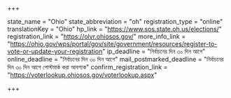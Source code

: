 +++

state_name = "Ohio"
state_abbreviation = "oh"
registration_type = "online"
translationKey = "Ohio"
hp_link = "https://www.sos.state.oh.us/elections/"
registration_link = "https://olvr.ohiosos.gov/"
more_info_link = "https://ohio.gov/wps/portal/gov/site/government/resources/register-to-vote-or-update-your-registration"
ip_deadline = "নির্বাচনের দিন ৩০ দিন আগে"
online_deadline = "নির্বাচনের দিন ৩০ দিন আগে"
mail_postmarked_deadline = "নির্বাচনের দিন ৩০ দিন আগে পোস্টমার্ক করা আবশ্যক"
confirm_registration_link = "https://voterlookup.ohiosos.gov/voterlookup.aspx"

+++